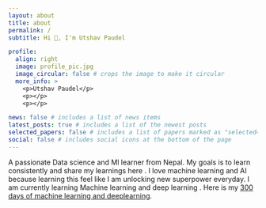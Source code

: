 ```yaml
---
layout: about
title: about
permalink: /
subtitle: Hi 👋, I'm Utshav Paudel

profile:
  align: right
  image: profile_pic.jpg
  image_circular: false # crops the image to make it circular
  more_info: >
    <p>Utshav Paudel</p>
    <p></p>
    <p></p>

news: false # includes a list of news items
latest_posts: true # includes a list of the newest posts
selected_papers: false # includes a list of papers marked as "selected={true}"
social: false # includes social icons at the bottom of the page
---
```


A passionate Data science and Ml learner from Nepal. My goals is to learn consistently and share my learnings here . I love machine learning and AI because learning this feel like I am unlocking new superpower everyday. I am currently learning Machine learning and deep learning . Here is my [300 days of machine learning and deeplearning](https://github.com/Utshav-paudel/300DaysOFMachineLearning-DeepLearning).

